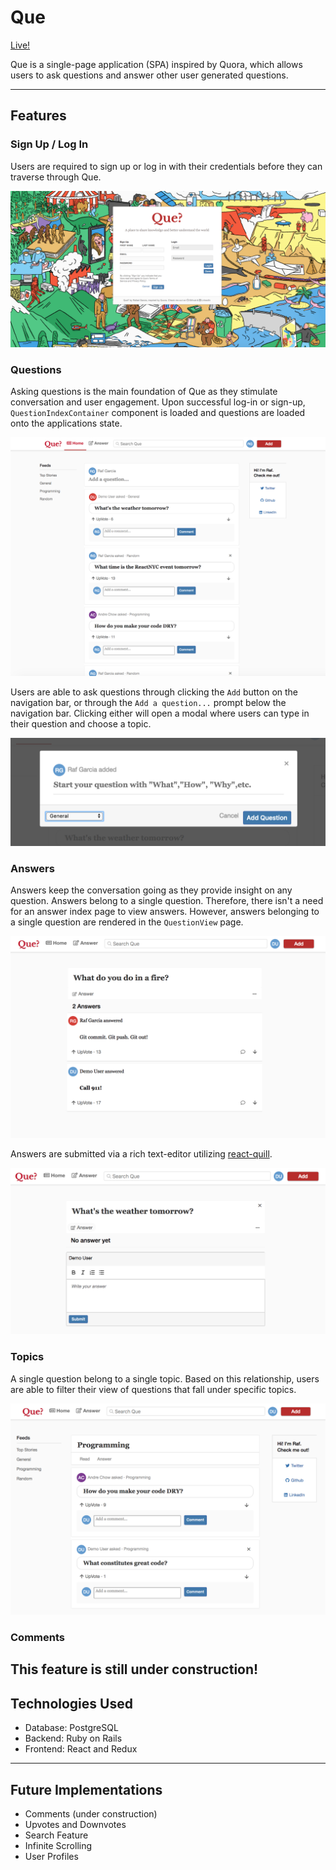 # Que

[Live!](https://que-app.herokuapp.com/#/index)

Que is a single-page application (SPA) inspired by Quora, which allows users to ask questions and answer other user generated questions.

---

## Features

### Sign Up / Log In
Users are required to sign up or log in with their credentials before they can traverse through Que.

![Session Page](https://github.com/rafgarciaa/Que/blob/master/app/assets/images/session_page.png)

### Questions
Asking questions is the main foundation of Que as they stimulate conversation and user engagement.
Upon successful log-in or sign-up, `QuestionIndexContainer` component is loaded and questions are loaded
onto the applications state.

![Homepage](https://github.com/rafgarciaa/Que/blob/master/app/assets/images/homepage.png)

Users are able to ask questions through clicking the `Add` button on the navigation bar, or
through the `Add a question...` prompt below the navigation bar. Clicking either will open a
modal where users can type in their question and choose a topic.

![Question Modal](https://github.com/rafgarciaa/Que/blob/master/app/assets/images/question_modal.png)

### Answers
Answers keep the conversation going as they provide insight on any question. Answers belong to a
single question. Therefore, there isn't a need for an answer index page to view answers. However,
answers belonging to a single question are rendered in the `QuestionView` page.

![Question View](https://github.com/rafgarciaa/Que/blob/master/app/assets/images/question_view.png)

Answers are submitted via a rich text-editor utilizing [react-quill](https://github.com/zenoamaro/react-quill).

![Answer Editor](https://github.com/rafgarciaa/Que/blob/master/app/assets/images/answer_editor.png)


### Topics
A single question belong to a single topic. Based on this relationship, users are able to
filter their view of questions that fall under specific topics.

![Topic View](https://github.com/rafgarciaa/Que/blob/master/app/assets/images/topic_view.png)


### Comments
This feature is still under construction!
---

## Technologies Used
+ Database: PostgreSQL
+ Backend: Ruby on Rails
+ Frontend: React and Redux

---

## Future Implementations
+ Comments (under construction)
+ Upvotes and Downvotes
+ Search Feature
+ Infinite Scrolling
+ User Profiles
